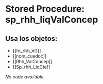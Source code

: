 # Stored Procedure: sp_rhh_liqValConcep

## Usa los objetos:
- [[fn_rhh_VG]]
- [[nom_cuedoc]]
- [[Rhh_ValConcep]]
- [[Sp_rhh_LiqCte]]

*No code available.*
